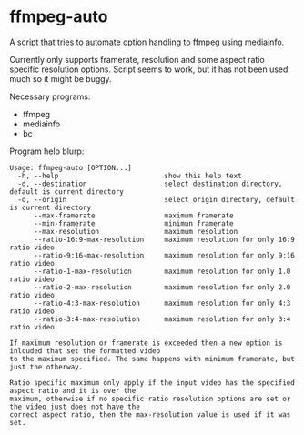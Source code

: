 # ffmpeg-auto
A script that tries to automate option handling to ffmpeg using mediainfo.

Currently only supports framerate, resolution and some aspect ratio specific resolution options.
Script seems to work, but it has not been used much so it might be buggy.

Necessary programs:
- ffmpeg
- mediainfo
- bc

Program help blurp:
```
Usage: ffmpeg-auto [OPTION...]
  -h, --help                          show this help text
  -d, --destination                   select destination directory, default is current directory
  -o, --origin                        select origin directory, default is current directory
      --max-framerate                 maximum framerate
      --min-framerate                 minimun framerate
      --max-resolution                maximum resolution
      --ratio-16:9-max-resolution     maximum resolution for only 16:9 ratio video
      --ratio-9:16-max-resolution     maximum resolution for only 9:16 ratio video
      --ratio-1-max-resolution        maximum resolution for only 1.0 ratio video
      --ratio-2-max-resolution        maximum resolution for only 2.0 ratio video
      --ratio-4:3-max-resolution      maximum resolution for only 4:3 ratio video
      --ratio-3:4-max-resolution      maximum resolution for only 3:4 ratio video

If maximum resolution or framerate is exceeded then a new option is inlcuded that set the formatted video
to the maximum specified. The same happens with minimum framerate, but just the otherway.

Ratio specific maximum only apply if the input video has the specified aspect ratio and it is over the
maximum, otherwise if no specific ratio resolution options are set or the video just does not have the
correct aspect ratio, then the max-resolution value is used if it was set.
```
